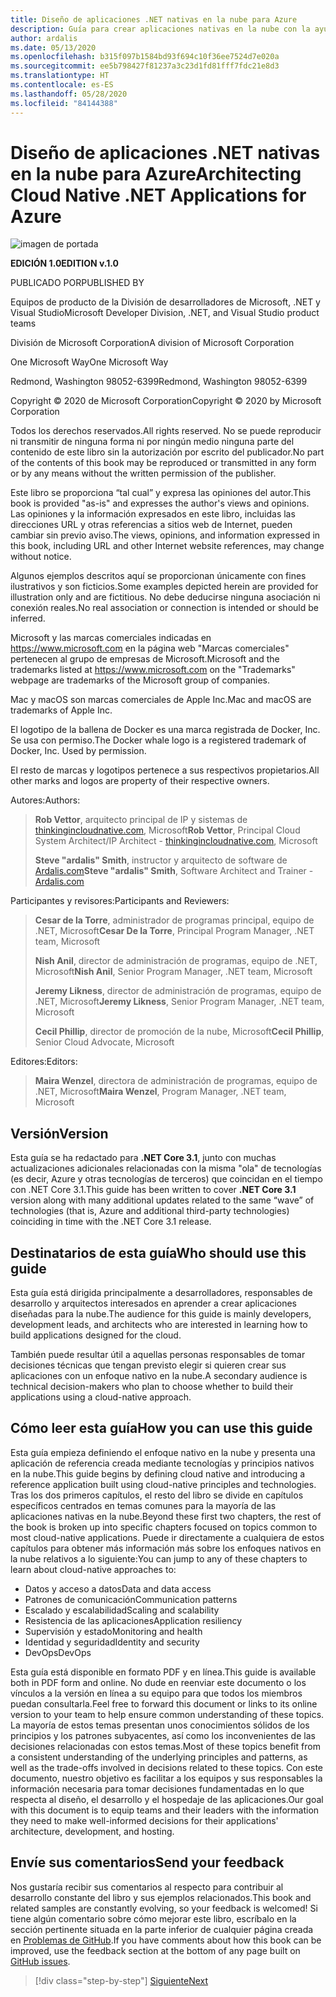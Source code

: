 ```yaml
---
title: Diseño de aplicaciones .NET nativas en la nube para Azure
description: Guía para crear aplicaciones nativas en la nube con la ayuda de contenedores, microservicios y características sin servidor de Azure.
author: ardalis
ms.date: 05/13/2020
ms.openlocfilehash: b315f097b1584bd93f694c10f36ee7524d7e020a
ms.sourcegitcommit: ee5b798427f81237a3c23d1fd81fff7fdc21e8d3
ms.translationtype: HT
ms.contentlocale: es-ES
ms.lasthandoff: 05/28/2020
ms.locfileid: "84144388"
---
```

# <a name="architecting-cloud-native-net-applications-for-azure"></a><span data-ttu-id="ec1e6-103">Diseño de aplicaciones .NET nativas en la nube para Azure</span><span class="sxs-lookup"><span data-stu-id="ec1e6-103">Architecting Cloud Native .NET Applications for Azure</span></span>

![imagen de portada](./media/cover.png)

<span data-ttu-id="ec1e6-105">**EDICIÓN 1.0**</span><span class="sxs-lookup"><span data-stu-id="ec1e6-105">**EDITION v.1.0**</span></span>

<span data-ttu-id="ec1e6-106">PUBLICADO POR</span><span class="sxs-lookup"><span data-stu-id="ec1e6-106">PUBLISHED BY</span></span>

<span data-ttu-id="ec1e6-107">Equipos de producto de la División de desarrolladores de Microsoft, .NET y Visual Studio</span><span class="sxs-lookup"><span data-stu-id="ec1e6-107">Microsoft Developer Division, .NET, and Visual Studio product teams</span></span>

<span data-ttu-id="ec1e6-108">División de Microsoft Corporation</span><span class="sxs-lookup"><span data-stu-id="ec1e6-108">A division of Microsoft Corporation</span></span>

<span data-ttu-id="ec1e6-109">One Microsoft Way</span><span class="sxs-lookup"><span data-stu-id="ec1e6-109">One Microsoft Way</span></span>

<span data-ttu-id="ec1e6-110">Redmond, Washington 98052-6399</span><span class="sxs-lookup"><span data-stu-id="ec1e6-110">Redmond, Washington 98052-6399</span></span>

<span data-ttu-id="ec1e6-111">Copyright &copy; 2020 de Microsoft Corporation</span><span class="sxs-lookup"><span data-stu-id="ec1e6-111">Copyright &copy; 2020 by Microsoft Corporation</span></span>

<span data-ttu-id="ec1e6-112">Todos los derechos reservados.</span><span class="sxs-lookup"><span data-stu-id="ec1e6-112">All rights reserved.</span></span> <span data-ttu-id="ec1e6-113">No se puede reproducir ni transmitir de ninguna forma ni por ningún medio ninguna parte del contenido de este libro sin la autorización por escrito del publicador.</span><span class="sxs-lookup"><span data-stu-id="ec1e6-113">No part of the contents of this book may be reproduced or transmitted in any form or by any means without the written permission of the publisher.</span></span>

<span data-ttu-id="ec1e6-114">Este libro se proporciona “tal cual” y expresa las opiniones del autor.</span><span class="sxs-lookup"><span data-stu-id="ec1e6-114">This book is provided "as-is" and expresses the author's views and opinions.</span></span> <span data-ttu-id="ec1e6-115">Las opiniones y la información expresados en este libro, incluidas las direcciones URL y otras referencias a sitios web de Internet, pueden cambiar sin previo aviso.</span><span class="sxs-lookup"><span data-stu-id="ec1e6-115">The views, opinions, and information expressed in this book, including URL and other Internet website references, may change without notice.</span></span>

<span data-ttu-id="ec1e6-116">Algunos ejemplos descritos aquí se proporcionan únicamente con fines ilustrativos y son ficticios.</span><span class="sxs-lookup"><span data-stu-id="ec1e6-116">Some examples depicted herein are provided for illustration only and are fictitious.</span></span> <span data-ttu-id="ec1e6-117">No debe deducirse ninguna asociación ni conexión reales.</span><span class="sxs-lookup"><span data-stu-id="ec1e6-117">No real association or connection is intended or should be inferred.</span></span>

<span data-ttu-id="ec1e6-118">Microsoft y las marcas comerciales indicadas en <https://www.microsoft.com> en la página web "Marcas comerciales" pertenecen al grupo de empresas de Microsoft.</span><span class="sxs-lookup"><span data-stu-id="ec1e6-118">Microsoft and the trademarks listed at <https://www.microsoft.com> on the "Trademarks" webpage are trademarks of the Microsoft group of companies.</span></span>

<span data-ttu-id="ec1e6-119">Mac y macOS son marcas comerciales de Apple Inc.</span><span class="sxs-lookup"><span data-stu-id="ec1e6-119">Mac and macOS are trademarks of Apple Inc.</span></span>

<span data-ttu-id="ec1e6-120">El logotipo de la ballena de Docker es una marca registrada de Docker, Inc. Se usa con permiso.</span><span class="sxs-lookup"><span data-stu-id="ec1e6-120">The Docker whale logo is a registered trademark of Docker, Inc. Used by permission.</span></span>

<span data-ttu-id="ec1e6-121">El resto de marcas y logotipos pertenece a sus respectivos propietarios.</span><span class="sxs-lookup"><span data-stu-id="ec1e6-121">All other marks and logos are property of their respective owners.</span></span>

<span data-ttu-id="ec1e6-122">Autores:</span><span class="sxs-lookup"><span data-stu-id="ec1e6-122">Authors:</span></span>

> <span data-ttu-id="ec1e6-123">**Rob Vettor**, arquitecto principal de IP y sistemas de [thinkingincloudnative.com](https://thinkingincloudnative.com/about/), Microsoft</span><span class="sxs-lookup"><span data-stu-id="ec1e6-123">**Rob Vettor**, Principal Cloud System Architect/IP Architect - [thinkingincloudnative.com](https://thinkingincloudnative.com/about/), Microsoft</span></span>
>
> <span data-ttu-id="ec1e6-124">**Steve "ardalis" Smith**, instructor y arquitecto de software de [Ardalis.com](https://ardalis.com)</span><span class="sxs-lookup"><span data-stu-id="ec1e6-124">**Steve "ardalis" Smith**, Software Architect and Trainer - [Ardalis.com](https://ardalis.com)</span></span>

<span data-ttu-id="ec1e6-125">Participantes y revisores:</span><span class="sxs-lookup"><span data-stu-id="ec1e6-125">Participants and Reviewers:</span></span>

> <span data-ttu-id="ec1e6-126">**Cesar de la Torre**, administrador de programas principal, equipo de .NET, Microsoft</span><span class="sxs-lookup"><span data-stu-id="ec1e6-126">**Cesar De la Torre**, Principal Program Manager, .NET team, Microsoft</span></span>
>
> <span data-ttu-id="ec1e6-127">**Nish Anil**, director de administración de programas, equipo de .NET, Microsoft</span><span class="sxs-lookup"><span data-stu-id="ec1e6-127">**Nish Anil**, Senior Program Manager, .NET team, Microsoft</span></span>
>
> <span data-ttu-id="ec1e6-128">**Jeremy Likness**, director de administración de programas, equipo de .NET, Microsoft</span><span class="sxs-lookup"><span data-stu-id="ec1e6-128">**Jeremy Likness**, Senior Program Manager, .NET team, Microsoft</span></span>
>
> <span data-ttu-id="ec1e6-129">**Cecil Phillip**, director de promoción de la nube, Microsoft</span><span class="sxs-lookup"><span data-stu-id="ec1e6-129">**Cecil Phillip**, Senior Cloud Advocate, Microsoft</span></span>

<span data-ttu-id="ec1e6-130">Editores:</span><span class="sxs-lookup"><span data-stu-id="ec1e6-130">Editors:</span></span>

> <span data-ttu-id="ec1e6-131">**Maira Wenzel**, directora de administración de programas, equipo de .NET, Microsoft</span><span class="sxs-lookup"><span data-stu-id="ec1e6-131">**Maira Wenzel**, Program Manager, .NET team, Microsoft</span></span>

## <a name="version"></a><span data-ttu-id="ec1e6-132">Versión</span><span class="sxs-lookup"><span data-stu-id="ec1e6-132">Version</span></span>

<span data-ttu-id="ec1e6-133">Esta guía se ha redactado para **.NET Core 3.1**, junto con muchas actualizaciones adicionales relacionadas con la misma "ola" de tecnologías (es decir, Azure y otras tecnologías de terceros) que coincidan en el tiempo con .NET Core 3.1.</span><span class="sxs-lookup"><span data-stu-id="ec1e6-133">This guide has been written to cover **.NET Core 3.1** version along with many additional updates related to the same “wave” of technologies (that is, Azure and additional third-party technologies) coinciding in time with the .NET Core 3.1 release.</span></span>

## <a name="who-should-use-this-guide"></a><span data-ttu-id="ec1e6-134">Destinatarios de esta guía</span><span class="sxs-lookup"><span data-stu-id="ec1e6-134">Who should use this guide</span></span>

<span data-ttu-id="ec1e6-135">Esta guía está dirigida principalmente a desarrolladores, responsables de desarrollo y arquitectos interesados en aprender a crear aplicaciones diseñadas para la nube.</span><span class="sxs-lookup"><span data-stu-id="ec1e6-135">The audience for this guide is mainly developers, development leads, and architects who are interested in learning how to build applications designed for the cloud.</span></span>

<span data-ttu-id="ec1e6-136">También puede resultar útil a aquellas personas responsables de tomar decisiones técnicas que tengan previsto elegir si quieren crear sus aplicaciones con un enfoque nativo en la nube.</span><span class="sxs-lookup"><span data-stu-id="ec1e6-136">A secondary audience is technical decision-makers who plan to choose whether to build their applications using a cloud-native approach.</span></span>

## <a name="how-you-can-use-this-guide"></a><span data-ttu-id="ec1e6-137">Cómo leer esta guía</span><span class="sxs-lookup"><span data-stu-id="ec1e6-137">How you can use this guide</span></span>

<span data-ttu-id="ec1e6-138">Esta guía empieza definiendo el enfoque nativo en la nube y presenta una aplicación de referencia creada mediante tecnologías y principios nativos en la nube.</span><span class="sxs-lookup"><span data-stu-id="ec1e6-138">This guide begins by defining cloud native and introducing a reference application built using cloud-native principles and technologies.</span></span> <span data-ttu-id="ec1e6-139">Tras los dos primeros capítulos, el resto del libro se divide en capítulos específicos centrados en temas comunes para la mayoría de las aplicaciones nativas en la nube.</span><span class="sxs-lookup"><span data-stu-id="ec1e6-139">Beyond these first two chapters, the rest of the book is broken up into specific chapters focused on topics common to most cloud-native applications.</span></span> <span data-ttu-id="ec1e6-140">Puede ir directamente a cualquiera de estos capítulos para obtener más información más sobre los enfoques nativos en la nube relativos a lo siguiente:</span><span class="sxs-lookup"><span data-stu-id="ec1e6-140">You can jump to any of these chapters to learn about cloud-native approaches to:</span></span>

- <span data-ttu-id="ec1e6-141">Datos y acceso a datos</span><span class="sxs-lookup"><span data-stu-id="ec1e6-141">Data and data access</span></span>
- <span data-ttu-id="ec1e6-142">Patrones de comunicación</span><span class="sxs-lookup"><span data-stu-id="ec1e6-142">Communication patterns</span></span>
- <span data-ttu-id="ec1e6-143">Escalado y escalabilidad</span><span class="sxs-lookup"><span data-stu-id="ec1e6-143">Scaling and scalability</span></span>
- <span data-ttu-id="ec1e6-144">Resistencia de las aplicaciones</span><span class="sxs-lookup"><span data-stu-id="ec1e6-144">Application resiliency</span></span>
- <span data-ttu-id="ec1e6-145">Supervisión y estado</span><span class="sxs-lookup"><span data-stu-id="ec1e6-145">Monitoring and health</span></span>
- <span data-ttu-id="ec1e6-146">Identidad y seguridad</span><span class="sxs-lookup"><span data-stu-id="ec1e6-146">Identity and security</span></span>
- <span data-ttu-id="ec1e6-147">DevOps</span><span class="sxs-lookup"><span data-stu-id="ec1e6-147">DevOps</span></span>

<span data-ttu-id="ec1e6-148">Esta guía está disponible en formato PDF y en línea.</span><span class="sxs-lookup"><span data-stu-id="ec1e6-148">This guide is available both in PDF form and online.</span></span> <span data-ttu-id="ec1e6-149">No dude en reenviar este documento o los vínculos a la versión en línea a su equipo para que todos los miembros puedan consultarla.</span><span class="sxs-lookup"><span data-stu-id="ec1e6-149">Feel free to forward this document or links to its online version to your team to help ensure common understanding of these topics.</span></span> <span data-ttu-id="ec1e6-150">La mayoría de estos temas presentan unos conocimientos sólidos de los principios y los patrones subyacentes, así como los inconvenientes de las decisiones relacionadas con estos temas.</span><span class="sxs-lookup"><span data-stu-id="ec1e6-150">Most of these topics benefit from a consistent understanding of the underlying principles and patterns, as well as the trade-offs involved in decisions related to these topics.</span></span> <span data-ttu-id="ec1e6-151">Con este documento, nuestro objetivo es facilitar a los equipos y sus responsables la información necesaria para tomar decisiones fundamentadas en lo que respecta al diseño, el desarrollo y el hospedaje de las aplicaciones.</span><span class="sxs-lookup"><span data-stu-id="ec1e6-151">Our goal with this document is to equip teams and their leaders with the information they need to make well-informed decisions for their applications' architecture, development, and hosting.</span></span>

## <a name="send-your-feedback"></a><span data-ttu-id="ec1e6-152">Envíe sus comentarios</span><span class="sxs-lookup"><span data-stu-id="ec1e6-152">Send your feedback</span></span>

<span data-ttu-id="ec1e6-153">Nos gustaría recibir sus comentarios al respecto para contribuir al desarrollo constante del libro y sus ejemplos relacionados.</span><span class="sxs-lookup"><span data-stu-id="ec1e6-153">This book and related samples are constantly evolving, so your feedback is welcomed!</span></span> <span data-ttu-id="ec1e6-154">Si tiene algún comentario sobre cómo mejorar este libro, escríbalo en la sección pertinente situada en la parte inferior de cualquier página creada en [Problemas de GitHub](https://github.com/dotnet/docs/issues).</span><span class="sxs-lookup"><span data-stu-id="ec1e6-154">If you have comments about how this book can be improved, use the feedback section at the bottom of any page built on [GitHub issues](https://github.com/dotnet/docs/issues).</span></span>

>[!div class="step-by-step"]
>[<span data-ttu-id="ec1e6-155">Siguiente</span><span class="sxs-lookup"><span data-stu-id="ec1e6-155">Next</span></span>](introduction.md)
